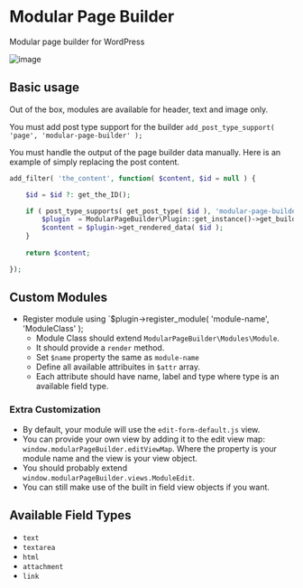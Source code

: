 # Modular Page Builder

Modular page builder for WordPress

![image](https://cloud.githubusercontent.com/assets/494927/10787478/1d80dd16-7d69-11e5-829e-725995593538.png)

## Basic usage

Out of the box, modules are available for header, text and image only.

You must add post type support for the builder `add_post_type_support( 'page', 'modular-page-builder' );`

You must handle the output of the page builder data manually. Here is an example of simply replacing the post content.

```php
add_filter( 'the_content', function( $content, $id = null ) {

    $id = $id ?: get_the_ID();

    if ( post_type_supports( get_post_type( $id ), 'modular-page-builder' ) ) {
        $plugin  = ModularPageBuilder\Plugin::get_instance()->get_builder( 'modular-page-builder' );
        $content = $plugin->get_rendered_data( $id );
    }
    
    return $content;

});
```

## Custom Modules

* Register module using `$plugin->register_module( 'module-name', 'ModuleClass' );
	* Module Class should extend `ModularPageBuilder\Modules\Module`.
	* It should provide a `render` method.
	* Set `$name` property the same as `module-name`
	* Define all available attribuites in `$attr` array.
	* Each attribute should have name, label and type where type is an available field type.

### Extra Customization

* By default, your module will use the `edit-form-default.js` view.
* You can provide your own view by adding it to the edit view map: `window.modularPageBuilder.editViewMap`. Where the property is your module name and the view is your view object.
* You should probably extend `window.modularPageBuilder.views.ModuleEdit`.
* You can still make use of the built in field view objects if you want.

## Available Field Types

* `text`
* `textarea`
* `html`
* `attachment`
* `link`
